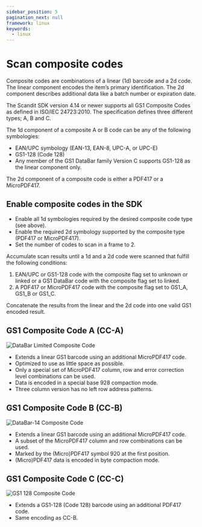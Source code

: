 ```yaml
---
sidebar_position: 5
pagination_next: null
framework: linux
keywords:
  - linux
---
```


# Scan composite codes

Composite codes are combinations of a linear (1d) barcode and a 2d code.
The linear component encodes the item’s primary identification. The 2d component describes
additional data like a batch number or expiration date.

The Scandit SDK version 4.14 or newer supports all GS1 Composite Codes as defined in
ISO/IEC 24723:2010. The specification defines three different types; A, B and C.

The 1d component of a composite A or B code can be any of the following symbologies:
* EAN/UPC symbology (EAN-13, EAN-8, UPC-A, or UPC-E)
* GS1-128 (Code 128)
* Any member of the GS1 DataBar family
Version C supports GS1-128 as the linear component only.

The 2d component of a composite code is either a PDF417 or a MicroPDF417.

## Enable composite codes in the SDK

* Enable all 1d symbologies required by the desired composite code type (see above).
* Enable the required 2d symbology supported by the composite type (PDF417 or MicroPDF417).
* Set the number of codes to scan in a frame to 2.

Accumulate scan results until a 1d and a 2d code were scanned that fulfill the following conditions:
1. EAN/UPC or GS1-128 code with the composite flag set to unknown or linked or a
   GS1 DataBar code with the composite flag set to linked.
2. A PDF417 or MicroPDF417 code with the composite flag set to GS1_A, GS1_B or GS1_C.

Concatenate the results from the linear and the 2d code into one valid GS1 encoded result.

## GS1 Composite Code A (CC-A)

![DataBar Limited Composite Code](/img/symbologies/composite_type_a.png)

* Extends a linear GS1 barcode using an additional MicroPDF417 code.
* Optimized to use as little space as possible.
* Only a special set of MicroPDF417 column, row and error correction level combinations can be used.
* Data is encoded in a special base 928 compaction mode.
* Three column version has no left row address patterns.

## GS1 Composite Code B (CC-B)

![DataBar-14 Composite Code](/img/symbologies/composite_type_b.png)

* Extends a linear GS1 barcode using an additional MicroPDF417 code.
* A subset of the MicroPDF417 column and row combinations can be used.
* Marked by the (Micro)PDF417 symbol 920 at the first position.
* (Micro)PDF417 data is encoded in byte compaction mode.

## GS1 Composite Code C (CC-C)

![GS1 128 Composite Code](/img/symbologies/composite_type_c.png)

* Extends a GS1-128 (Code 128) barcode using an additional PDF417 code.
* Same encoding as CC-B.

